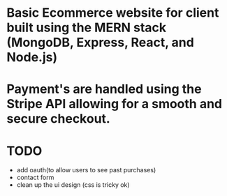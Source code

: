 # Basic Ecommerce website for client built using the MERN stack (MongoDB, Express, React, and Node.js)

# Payment's are handled using the Stripe API allowing for a smooth and secure checkout.

# TODO

- add oauth(to allow users to see past purchases)
- contact form
- clean up the ui design (css is tricky ok)
